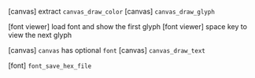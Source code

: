 [canvas] extract `canvas_draw_color`
[canvas] `canvas_draw_glyph`

[font viewer] load font and show the first glyph
[font viewer] space key to view the next glyph

[canvas] `canvas` has optional `font`
[canvas] `canvas_draw_text`

[font] `font_save_hex_file`
